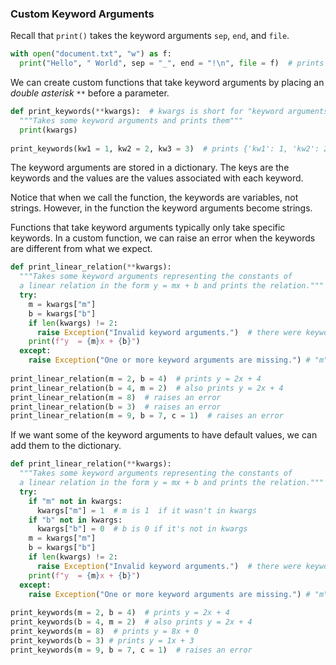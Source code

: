 ### Custom Keyword Arguments

Recall that `print()` takes the keyword arguments `sep`, `end`, and `file`.

```python
with open("document.txt", "w") as f:
  print("Hello", " World", sep = "_", end = "!\n", file = f)  # prints "Hello_World!" to document.txt
```

We can create custom functions that take keyword arguments by placing an *double asterisk* `**` before a parameter.

```python
def print_keywords(**kwargs):  # kwargs is short for "keyword arguments"
  """Takes some keyword arguments and prints them"""
  print(kwargs)
  
print_keywords(kw1 = 1, kw2 = 2, kw3 = 3)  # prints {'kw1': 1, 'kw2': 2, 'kw3': 3}
```
The keyword arguments are stored in a dictionary. The keys are the keywords and the values are the values associated with each keyword.

Notice that when we call the function, the keywords are variables, not strings. However, in the function the keyword arguments become strings.

Functions that take keyword arguments typically only take specific keywords. In a custom function, we can raise an error when the keywords are different from what we expect.

```python
def print_linear_relation(**kwargs): 
  """Takes some keyword arguments representing the constants of 
  a linear relation in the form y = mx + b and prints the relation."""
  try:
    m = kwargs["m"]
    b = kwargs["b"]
    if len(kwargs) != 2:
      raise Exception("Invalid keyword arguments.")  # there were keywords other than "m" and "b" 
    print(f"y  = {m}x + {b}")
  except:
    raise Exception("One or more keyword arguments are missing.") # "m" and/or "b" are missing
  
print_linear_relation(m = 2, b = 4)  # prints y = 2x + 4
print_linear_relation(b = 4, m = 2)  # also prints y = 2x + 4
print_linear_relation(m = 8)  # raises an error 
print_linear_relation(b = 3)  # raises an error 
print_linear_relation(m = 9, b = 7, c = 1)  # raises an error 
```

If we want some of the keyword arguments to have default values, we can add them to the dictionary.

```python
def print_linear_relation(**kwargs):
  """Takes some keyword arguments representing the constants of 
  a linear relation in the form y = mx + b and prints the relation."""
  try:    
    if "m" not in kwargs:
      kwargs["m"] = 1  # m is 1  if it wasn't in kwargs
    if "b" not in kwargs:
      kwargs["b"] = 0  # b is 0 if it's not in kwargs
    m = kwargs["m"]
    b = kwargs["b"]
    if len(kwargs) != 2:
      raise Exception("Invalid keyword arguments.")  # there were keywords other than "m" and "b" 
    print(f"y  = {m}x + {b}")
  except:
    raise Exception("One or more keyword arguments are missing.") # "m" and/or "b" are missing
    
print_keywords(m = 2, b = 4)  # prints y = 2x + 4
print_keywords(b = 4, m = 2)  # also prints y = 2x + 4
print_keywords(m = 8)  # prints y = 8x + 0
print_keywords(b = 3) # prints y = 1x + 3
print_keywords(m = 9, b = 7, c = 1)  # raises an error 
```
